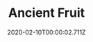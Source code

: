 ---
templateKey: blog-post
title: Ancient Fruit
description: It's been dormant for eons.
featuredpost: false
date: 2020-02-10T00:00:02.711Z
featuredimage: /img/Ancient_Fruit.png
sellPrice: 550
tags: 
  - fruit
  -  Traveling Cart
  -  Museum reward
---